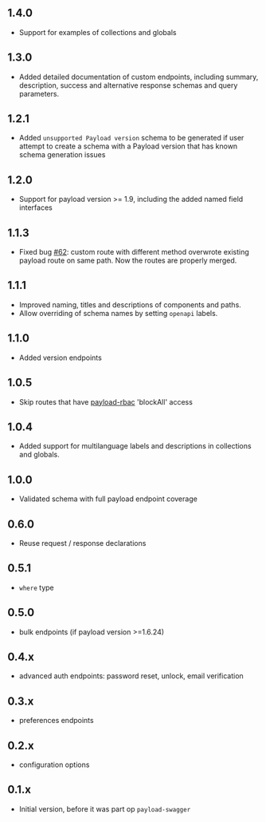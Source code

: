 ## 1.4.0

- Support for examples of collections and globals

## 1.3.0

- Added detailed documentation of custom endpoints, including summary, description, success and alternative response schemas and query parameters.

## 1.2.1

- Added `unsupported Payload version` schema to be generated if user attempt to create a schema with a Payload version that has known schema generation issues

## 1.2.0

- Support for payload version >= 1.9, including the added named field interfaces

## 1.1.3

- Fixed bug [#62](https://github.com/teunmooij/payload-tools/issues/62): custom route with different method overwrote existing payload route on same path. Now the routes are properly merged.

## 1.1.1

- Improved naming, titles and descriptions of components and paths.
- Allow overriding of schema names by setting `openapi` labels.

## 1.1.0

- Added version endpoints

## 1.0.5

- Skip routes that have [payload-rbac](https://www.npmjs.com/package/payload-rbac) 'blockAll' access

## 1.0.4

- Added support for multilanguage labels and descriptions in collections and globals.

## 1.0.0

- Validated schema with full payload endpoint coverage

## 0.6.0

- Reuse request / response declarations

## 0.5.1

- `where` type

## 0.5.0

- bulk endpoints (if payload version >=1.6.24)

## 0.4.x

- advanced auth endpoints: password reset, unlock, email verification

## 0.3.x

- preferences endpoints

## 0.2.x

- configuration options

## 0.1.x

- Initial version, before it was part op `payload-swagger`
